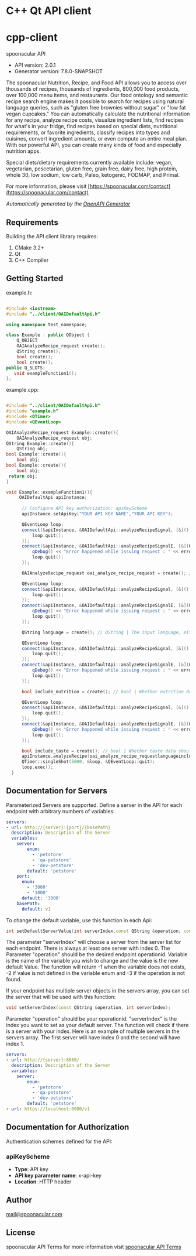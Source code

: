 # C++ Qt API client

# cpp-client

spoonacular API

- API version: 2.0.1
- Generator version: 7.8.0-SNAPSHOT

The spoonacular Nutrition, Recipe, and Food API allows you to access over thousands of recipes, thousands of ingredients, 800,000 food products, over 100,000 menu items, and restaurants. Our food ontology and semantic recipe search engine makes it possible to search for recipes using natural language queries, such as \"gluten free brownies without sugar\" or \"low fat vegan cupcakes.\" You can automatically calculate the nutritional information for any recipe, analyze recipe costs, visualize ingredient lists, find recipes for what's in your fridge, find recipes based on special diets, nutritional requirements, or favorite ingredients, classify recipes into types and cuisines, convert ingredient amounts, or even compute an entire meal plan. With our powerful API, you can create many kinds of food and especially nutrition apps.

Special diets/dietary requirements currently available include: vegan, vegetarian, pescetarian, gluten free, grain free, dairy free, high protein, whole 30, low sodium, low carb, Paleo, ketogenic, FODMAP, and Primal.

  For more information, please visit [https://spoonacular.com/contact](https://spoonacular.com/contact)

*Automatically generated by the [OpenAPI Generator](https://openapi-generator.tech)*


## Requirements

Building the API client library requires:

1. CMake 3.2+
2. Qt
3. C++ Compiler

## Getting Started

example.h:
```c++

#include <iostream>
#include "../client/OAIDefaultApi.h"

using namespace test_namespace;

class Example : public QObject {
    Q_OBJECT
    OAIAnalyzeRecipe_request create();
    QString create();
    bool create();
    bool create();
public Q_SLOTS:
   void exampleFunction1();
};

```

example.cpp:
```c++

#include "../client/OAIDefaultApi.h"
#include "example.h"
#include <QTimer>
#include <QEventLoop>

OAIAnalyzeRecipe_request Example::create(){
    OAIAnalyzeRecipe_request obj;
QString Example::create(){
    QString obj;
bool Example::create(){
    bool obj;
bool Example::create(){
    bool obj;
 return obj;
}

void Example::exampleFunction1(){
     OAIDefaultApi apiInstance;
     
      // Configure API key authorization: apiKeyScheme
      apiInstance.setApiKey("YOUR API KEY NAME","YOUR API KEY");

      QEventLoop loop;
      connect(&apiInstance, &OAIDefaultApi::analyzeRecipeSignal, [&]() {
          loop.quit();
      });
      connect(&apiInstance, &OAIDefaultApi::analyzeRecipeSignalE, [&](QNetworkReply::NetworkError, QString error_str) {
          qDebug() << "Error happened while issuing request : " << error_str;
          loop.quit();
      });

      OAIAnalyzeRecipe_request oai_analyze_recipe_request = create(); // OAIAnalyzeRecipe_request | Example request body.

      QEventLoop loop;
      connect(&apiInstance, &OAIDefaultApi::analyzeRecipeSignal, [&]() {
          loop.quit();
      });
      connect(&apiInstance, &OAIDefaultApi::analyzeRecipeSignalE, [&](QNetworkReply::NetworkError, QString error_str) {
          qDebug() << "Error happened while issuing request : " << error_str;
          loop.quit();
      });

      QString language = create(); // QString | The input language, either \"en\" or \"de\".

      QEventLoop loop;
      connect(&apiInstance, &OAIDefaultApi::analyzeRecipeSignal, [&]() {
          loop.quit();
      });
      connect(&apiInstance, &OAIDefaultApi::analyzeRecipeSignalE, [&](QNetworkReply::NetworkError, QString error_str) {
          qDebug() << "Error happened while issuing request : " << error_str;
          loop.quit();
      });

      bool include_nutrition = create(); // bool | Whether nutrition data should be added to correctly parsed ingredients.

      QEventLoop loop;
      connect(&apiInstance, &OAIDefaultApi::analyzeRecipeSignal, [&]() {
          loop.quit();
      });
      connect(&apiInstance, &OAIDefaultApi::analyzeRecipeSignalE, [&](QNetworkReply::NetworkError, QString error_str) {
          qDebug() << "Error happened while issuing request : " << error_str;
          loop.quit();
      });

      bool include_taste = create(); // bool | Whether taste data should be added to correctly parsed ingredients.
      apiInstance.analyzeRecipe(oai_analyze_recipe_requestlanguageinclude_nutritioninclude_taste);
      QTimer::singleShot(5000, &loop, &QEventLoop::quit);
      loop.exec();
  }

```

## Documentation for Servers

Parameterized Servers are supported. Define a server in the API for each endpoint with arbitrary numbers of variables:

```yaml
servers:
- url: http://{server}:{port}/{basePath}
  description: Description of the Server
  variables:
    server:
        enum:
          - 'petstore'
          - 'qa-petstore'
          - 'dev-petstore'
        default: 'petstore'
    port:
      enum:
        - '3000'
        - '1000'
      default: '3000'
    basePath:
      default: v1
```
To change the default variable, use this function in each Api:
```c++
int setDefaultServerValue(int serverIndex,const QString &operation, const QString &variable,const QString &val);
```
The parameter "serverIndex" will choose a server from the server list for each endpoint. There is always at least one server with index 0. The Parameter "operation" should be the desired endpoint operationid.
Variable is the name of the variable you wish to change and the value is the new default Value.
The function will return -1 when the variable does not exists, -2 if value is not defined in the variable enum and -3 if the operation is not found.

If your endpoint has multiple server objects in the servers array, you can set the server that will be used with this function:
```c++
void setServerIndex(const QString &operation, int serverIndex);
```
Parameter "operation" should be your operationid. "serverIndex" is the index you want to set as your default server. The function will check if there is a server with your index.
Here is an example of multiple servers in the servers array. The first server will have index 0 and the second will have index 1.
```yaml
servers:
- url: http://{server}:8080/
  description: Description of the Server
  variables:
    server:
        enum:
          - 'petstore'
          - 'qa-petstore'
          - 'dev-petstore'
        default: 'petstore'
- url: https://localhost:8080/v1
```

## Documentation for Authorization

Authentication schemes defined for the API:
### apiKeyScheme


- **Type**: API key
- **API key parameter name**: x-api-key
- **Location**: HTTP header


## Author

mail@spoonacular.com


## License

spoonacular API Terms for more information visit [spoonacular API Terms](https://spoonacular.com/food-api/terms)